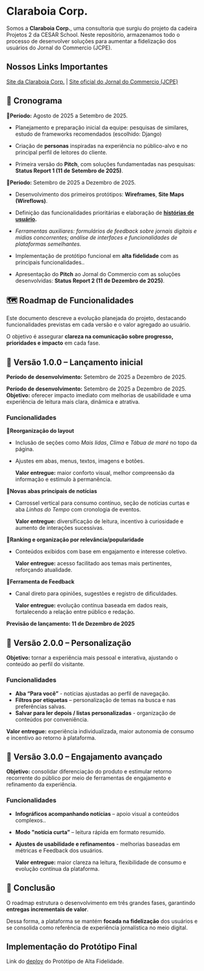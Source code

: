 # Claraboia Corp.
Somos a **Claraboia Corp.**, uma consultoria que surgiu do projeto da cadeira Projetos 2 da CESAR School. Neste repositório, armazenamos todo o processo de desenvolver soluções para aumentar a fidelização dos usuários do Jornal do Commercio (JCPE).

## Nossos Links Importantes
[Site da Claraboia Corp.](link) | [Site oficial do Jornal do Commercio (JCPE)](https://jc.uol.com.br/)

## 📆 Cronograma
🔹**Período:** Agosto de 2025 a Setembro de 2025.
- Planejamento e preparação inicial da equipe: pesquisas de similares, estudo de frameworks recomendados (escolhido: Django)

- Criação de **personas** inspiradas na experiência no público-alvo e no principal perfil de leitores do cliente.

- Primeira versão do **Pitch**, com soluções fundamentadas nas pesquisas: **Status Report 1 (11 de Setembro de 2025)**.

🔹**Período:** Setembro de 2025 a Dezembro de 2025.
- Desenvolvimento dos primeiros protótipos: **Wireframes**, **Site Maps (Wireflows)**.

- Definição das funcionalidades prioritárias e elaboração de **[histórias de usuário](https://docs.google.com/document/d/1dFxsWXsw0cB63S2mtLjf79MelrSWsfCBAPUQXszEGpo/edit?usp=sharing).**

- *Ferramentas auxiliares: formulários de feedback sobre jornais digitais e mídias concorrentes; análise de interfaces e funcionalidades de plataformas semelhantes.*
- Implementação de protótipo funcional em **alta fidelidade** com as principais funcionalidades..

- Apresentação do **Pitch** ao Jornal do Commercio com as soluções desenvolvidas: **Status Report 2 (11 de Dezembro de 2025)**.

## 🗺️ Roadmap de Funcionalidades
Este documento descreve a evolução planejada do projeto, destacando funcionalidades previstas em cada versão e o valor agregado ao usuário.

O objetivo é assegurar **clareza na comunicação sobre progresso, prioridades e impacto** em cada fase.

## 🚀 Versão 1.0.0 – Lançamento inicial

**Período de desenvolvimento:** Setembro de 2025 a Dezembro de 2025.

**Período de desenvolvimento:** Setembro de 2025 a Dezembro de 2025.
**Objetivo:** oferecer impacto imediato com melhorias de usabilidade e uma experiência de leitura mais clara, dinâmica e atrativa.

### Funcionalidades
🔹**Reorganização do layout**
  - Inclusão de seções como *Mais lidas*, *Clima* e *Tábua de maré* no topo da página.

  - Ajustes em abas, menus, textos, imagens e botões.

    **Valor entregue:** maior conforto visual, melhor compreensão da informação e estímulo à permanência.

🔹**Novas abas principais de notícias**
  - Carrossel vertical para consumo contínuo, seção de notícias curtas e aba *Linhas do Tempo* com cronologia de eventos.
    
    **Valor entregue:** diversificação de leitura, incentivo à curiosidade e aumento de interações sucessivas.

🔹**Ranking e organização por relevância/popularidade**
  - Conteúdos exibidos com base em engajamento e interesse coletivo.

    **Valor entregue:** acesso facilitado aos temas mais pertinentes, reforçando atualidade.

🔹**Ferramenta de Feedback**
- Canal direto para opiniões, sugestões e registro de dificuldades.

    **Valor entregue:** evolução contínua baseada em dados reais, fortalecendo a relação entre público e redação.

**Previsão de lançamento: 11 de Dezembro de 2025**

## 🔮 Versão 2.0.0 – Personalização

**Objetivo:** tornar a experiência mais pessoal e interativa, ajustando o conteúdo ao perfil do visitante.

### Funcionalidades
- **Aba “Para você”** - notícias ajustadas ao perfil de navegação.
- **Filtros por etiquetas** – personalização de temas na busca e nas preferências salvas.
- **Salvar para ler depois / listas personalizadas** - organização de conteúdos por conveniência.
  
**Valor entregue:** experiência individualizada, maior autonomia de consumo e incentivo ao retorno à plataforma.

## 🔮 Versão 3.0.0 – Engajamento avançado

**Objetivo:** consolidar diferenciação do produto e estimular retorno recorrente do público por meio de ferramentas de engajamento e refinamento da experiência.

### Funcionalidades
- **Infográficos acompanhando notícias** – apoio visual a conteúdos complexos..
- **Modo "notícia curta”** – leitura rápida em formato resumido.
- **Ajustes de usabilidade e refinamentos** - melhorias baseadas em métricas e Feedback dos usuários.

    **Valor entregue:** maior clareza na leitura, flexibilidade de consumo e evolução contínua da plataforma.

## 📍 Conclusão
O roadmap estrutura o desenvolvimento em três grandes fases, garantindo **entregas incrementais de valor**.

Dessa forma, a plataforma se mantém **focada na fidelização** dos usuários e se consolida como referência de experiência jornalística no meio digital.

## Implementação do Protótipo Final

Link do [deploy](jcpe-fmhxhfgya5fxb5b0.brazilsouth-01.azurewebsites.net) do Protótipo de Alta Fidelidade.

